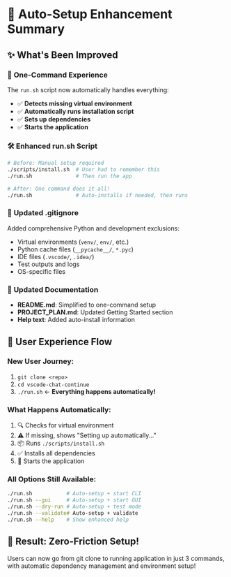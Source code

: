 # 🚀 Auto-Setup Enhancement Summary

## ✨ What's Been Improved

### 🎯 **One-Command Experience**
The `run.sh` script now automatically handles everything:
- ✅ **Detects missing virtual environment**
- ✅ **Automatically runs installation script**
- ✅ **Sets up dependencies**
- ✅ **Starts the application**

### 🛠️ **Enhanced run.sh Script**
```bash
# Before: Manual setup required
./scripts/install.sh  # User had to remember this
./run.sh              # Then run the app

# After: One command does it all!
./run.sh              # Auto-installs if needed, then runs
```

### 📁 **Updated .gitignore**
Added comprehensive Python and development exclusions:
- Virtual environments (`venv/`, `env/`, etc.)
- Python cache files (`__pycache__/`, `*.pyc`)
- IDE files (`.vscode/`, `.idea/`)
- Test outputs and logs
- OS-specific files

### 📖 **Updated Documentation**
- **README.md**: Simplified to one-command setup
- **PROJECT_PLAN.md**: Updated Getting Started section
- **Help text**: Added auto-install information

## 🎯 **User Experience Flow**

### New User Journey:
1. `git clone <repo>`
2. `cd vscode-chat-continue`  
3. `./run.sh` ← **Everything happens automatically!**

### What Happens Automatically:
1. 🔍 Checks for virtual environment
2. ⚠️ If missing, shows "Setting up automatically..."
3. 📦 Runs `./scripts/install.sh`
4. ✅ Installs all dependencies
5. 🚀 Starts the application

### All Options Still Available:
```bash
./run.sh           # Auto-setup + start CLI
./run.sh --gui     # Auto-setup + start GUI  
./run.sh --dry-run # Auto-setup + test mode
./run.sh --validate# Auto-setup + validate
./run.sh --help    # Show enhanced help
```

## 🎉 **Result: Zero-Friction Setup!**

Users can now go from git clone to running application in just 3 commands, with automatic dependency management and environment setup!
